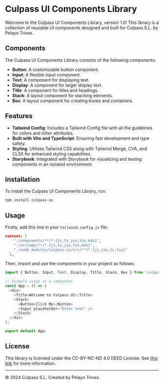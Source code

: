 # Culpass UI Components Library

Welcome to the Culpass UI Components Library, version 1.0! This library is a collection of reusable UI components designed and built for Culpass S.L. by Pelayo Trives.

## Components

The Culpass UI Components Library consists of the following components:

- **Button**: A customizable button component.
- **Input**: A flexible input component.
- **Text**: A component for displaying text.
- **Display**: A component for larger display text.
- **Title**: A component for titles and headings.
- **Stack**: A layout component for stacking elements.
- **Box**: A layout component for creating boxes and containers.

## Features

- **Tailwind Config**: Includes a Tailwind Config file with all the guidelines for colors and other attributes.
- **Built with Vite and TypeScript**: Ensuring fast development and type safety.
- **Styling**: Utilizes Tailwind CSS along with Tailwind Merge, CVA, and CLSX for enhanced styling capabilities.
- **Storybook**: Integrated with Storybook for visualizing and testing components in an isolated environment.

## Installation

To install the Culpass UI Components Library, run:

```bash
npm install culpass-ui
```

## Usage

Firstly, add this line in your `tailwind.config.js` file:

```json
content: [
    "./components/**/*.{js,ts,jsx,tsx,mdx}",
    "./src/app/**/*.{js,ts,jsx,tsx,mdx}",
    "./node_modules/culpass-ui/src/**/*.{js,jsx,ts,tsx}"
  ],
```

Then, import and use the components in your project as follows:

```javascript
import { Button, Input, Text, Display, Title, Stack, Box } from 'culpass-ui';

// Example usage in a component
const App = () => (
  <div>
    <Title>Welcome to Culpass UI</Title>
    <Stack>
      <Button>Click Me</Button>
      <Input placeholder="Enter text" />
    </Stack>
  </div>
);

export default App;
```

## License

This library is licensed under the CC-BY-NC-ND 4.0 DEED License. See [this link](https://creativecommons.org/licenses/by-nc-nd/4.0/deed.en) for more information.

---

© 2024 Culpass S.L. Created by Pelayo Trives.
